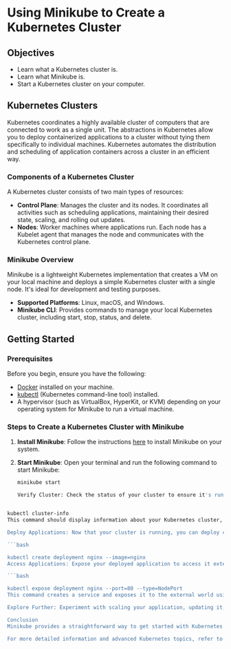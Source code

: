 # Using Minikube to Create a Kubernetes Cluster

## Objectives

- Learn what a Kubernetes cluster is.
- Learn what Minikube is.
- Start a Kubernetes cluster on your computer.

## Kubernetes Clusters

Kubernetes coordinates a highly available cluster of computers that are connected to work as a single unit. The abstractions in Kubernetes allow you to deploy containerized applications to a cluster without tying them specifically to individual machines. Kubernetes automates the distribution and scheduling of application containers across a cluster in an efficient way.

### Components of a Kubernetes Cluster

A Kubernetes cluster consists of two main types of resources:

- **Control Plane**: Manages the cluster and its nodes. It coordinates all activities such as scheduling applications, maintaining their desired state, scaling, and rolling out updates.
- **Nodes**: Worker machines where applications run. Each node has a Kubelet agent that manages the node and communicates with the Kubernetes control plane.

### Minikube Overview

Minikube is a lightweight Kubernetes implementation that creates a VM on your local machine and deploys a simple Kubernetes cluster with a single node. It's ideal for development and testing purposes.

- **Supported Platforms**: Linux, macOS, and Windows.
- **Minikube CLI**: Provides commands to manage your local Kubernetes cluster, including start, stop, status, and delete.

## Getting Started

### Prerequisites

Before you begin, ensure you have the following:

- [Docker](https://docs.docker.com/get-docker/) installed on your machine.
- [kubectl](https://kubernetes.io/docs/tasks/tools/install-kubectl/) (Kubernetes command-line tool) installed.
- A hypervisor (such as VirtualBox, HyperKit, or KVM) depending on your operating system for Minikube to run a virtual machine.

### Steps to Create a Kubernetes Cluster with Minikube

1. **Install Minikube**: Follow the instructions [here](https://minikube.sigs.k8s.io/docs/start/) to install Minikube on your system.

2. **Start Minikube**: Open your terminal and run the following command to start Minikube:

   ```bash
   minikube start

   Verify Cluster: Check the status of your cluster to ensure it's running:

```bash

kubectl cluster-info
This command should display information about your Kubernetes cluster, confirming it's running.

Deploy Applications: Now that your cluster is running, you can deploy containerized applications using kubectl commands. For example, to deploy a sample nginx web server:

```bash

kubectl create deployment nginx --image=nginx
Access Applications: Expose your deployed application to access it externally:

```bash

kubectl expose deployment nginx --port=80 --type=NodePort
This command creates a service and exposes it to the external world using NodePort.

Explore Further: Experiment with scaling your application, updating it, and exploring other Kubernetes features using Minikube.

Conclusion
Minikube provides a straightforward way to get started with Kubernetes locally. By following these steps, you can set up and explore Kubernetes clusters on your own machine for development and learning purposes.

For more detailed information and advanced Kubernetes topics, refer to the Kubernetes Documentation.


